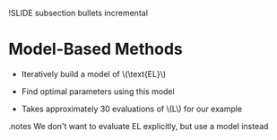 !SLIDE subsection bullets incremental

# Model-Based Methods

* Iteratively build a model of \\(\text{EL}\\)

* Find optimal parameters using this model

* Takes approximately 30 evaluations of \\(L\\) for our example

.notes We don't want to evaluate EL explicitly, but use a model instead
